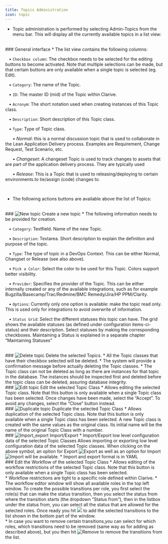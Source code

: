 ```yaml
---
title: Topics Administration
icon: topic
---
```

* Topic administration is performed by selecting Admin-Topics from the menu bar. This will display all the
currently available topics in a list view:

<br/>
### General interface
* The list view contains the following columns: <br/>

&nbsp; &nbsp;• `Checkbox column`: The checkbox needs to be selected for the editing buttons to become activated. Note that multiple selections can be made, but that certain buttons are only available when a single topic is selected (eg. Edit).  <br />
    
&nbsp; &nbsp;• `Category`: The name of the Topic. <br />

&nbsp; &nbsp;• `ID`: The master ID (mid) of the Topic within Clarive. <br />

&nbsp; &nbsp;• `Acronym`: The short notation used when creating instances of this Topic class. <br />

&nbsp; &nbsp;• `Description`: Short description of this Topic class. <br />

&nbsp; &nbsp;• `Type`: Type of Topic class. <br />
    
&nbsp; &nbsp;&nbsp; &nbsp;• *Normal*: this is a normal discussion topic that is used to collaborate in the Lean Application Delivery process. Examples are Requirement, Change Request, Test  Scenario, etc. <br />

&nbsp; &nbsp;&nbsp; &nbsp;• *Changeset*: A changeset Topic is used to track changes to assets that are part of the application delivery process. They are typically used <br />

 &nbsp; &nbsp;&nbsp; &nbsp;• *Release*: This is a Topic that is used to releasing/deploying to certain environments.to tie/assign (code) changes to. 

<br/>

* The following actions buttons are available above the list of Topics:

<br/>
### <img src = "/static/images/icons/add.gif" alt='New topic' /> Create a new topic
* The following information needs to be provided for creation. <br />

&nbsp; &nbsp;• `Category`: Textfield. Name of the new Topic. <br />

&nbsp; &nbsp;• `Description`: Textarea. Short description to explain the definition and purpose of the topic. <br />

&nbsp; &nbsp;• `Type`: The type of topic in a DevOps Context. This can be either Normal, Changset or Release (see also above). <br />

&nbsp; &nbsp;• `Pick a Color`: Select the color to be used for this Topic. Colors support better visibility. <br />

&nbsp; &nbsp;• `Provider`: Specifies the provider of the Topic. This can be either internally created or any of the available
integrations, such as for example Bugzilla/Basecamp/Trac/Redmine/BMC Remedy/Jira/HP PPM/Clarity. <br />

&nbsp; &nbsp;• `Options`: Currently only one option is available: make the topic read only. This is used only for integrations to avoid overwrite of information. <br />

&nbsp; &nbsp;• `Status Grid`: Select the different statuses this topic can have. The grid shows the available statuses (as defined under configuration items-ci-status) and their description. Select statuses by making the corresponding checkboxes. Maintaining a Status is explained in a separate chapter “Maintaining Statuses”


<br/>
### <img src = "/static/images/icons/delete_.png" alt='Delete topic' /> Delete the selected Topics.
* All the Topic classes that have their checkbox selected will be deleted. 
* The system will provide a confirmation message before actually deleting the Topic classes. 
* The Topic class can not be deleted as long as there are instances for that topic in the database. The instances should be inspected first and deleted before the topic class can be deleted, assuring database integrity.

<br/>
### <img src = "/static/images/icons/edit.gif" alt='Edit topic' /> Edit the selected Topic Class 
 * Allows editing the selected Topic class. Note that this button is only available when a single Topic class has been selected. Once changes have been made, select the “Accept”. To avoid any changes, select the “Close” button instead.

<br/>
### <img src = "/static/images/icons/copy.gif" alt='Duplicate topic' /> Duplicate the selected Topic Class 
* Allows duplication of the selected Topic class. Note that this button is only available when a single Topic class has been selected. A new Topic class is created with the same values as the original class. Its initial name will be the name of the original Topic Class with a number.

<br/>
### <img src = "/static/images/icons/wrench.gif" alt='Import_export' /> Import/Export
* Import/Export low level configuration data of the selected Topic Classes
Allows importing or exporting low level configuration data of the selected Topic classes. When
clicking on the above symbol, an option for Export <img src = "/static/images/icons/export.png" alt='Export' /> as well as an option for Import <img src = "/static/images/icons/import.png" alt='Import' /> will be available. 
* Import and export format is in YAML

<br/>
### Edit the Workflow of the selected Topic Class
* Allows editing of the workflow restrictions of the selected Topic class. Note that this button is only available when a single Topic class has been selected.<br />
* Workflow restrictions are tight to a specific role defined within Clarive. 
* The workflow editor window will show all available roles in the top left window. To create the possible transitions per role, you first select the role(s) that can make the status transition, then you select the status from where the transition starts (the dropdown “Status from”), then in the listbox under the status from, you can select all the status that are allowed for the selected roles. Once ready you hit <img src = "/static/images/icons/down.png"/> to add the selected transitions to the list shown in the bottom part of the window. <br />
* In case you want to remove certain transitions,you can select for which roles, which transitions need to be removed (same way as for adding as described above), but you then hit <img src = "/static/images/icons/remove.png" alt='Remove'/> to remove the transitions from the list.
